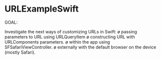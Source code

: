 # URLExampleSwift
GOAL:

Investigate the next ways of customizing URLs in Swift:
ø passing parameters to URL using URLQueryItem
ø constructing URL with URLComponents parameters.
ø within the app using SFSafariViewController.
ø externally with the default browser on the device (mostly Safari).

